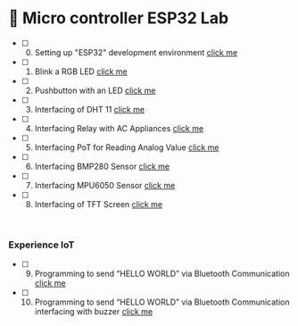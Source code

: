 # 🧪 Micro controller ESP32 Lab

- [ ] 0. Setting up "ESP32" development environment [click me](<00 nodemcu.md>)
- [ ] 1. Blink a RGB LED [click me](<01 project.md>)
- [ ] 2. Pushbutton with an LED [click me](<02 project.md>)
- [ ] 3. Interfacing of DHT 11 [click me](<03 project.md>)
- [ ] 4. Interfacing Relay with AC Appliances [click me](<04 project.md>)
- [ ] 5. Interfacing PoT for Reading Analog Value [click me](<05 project.md>)
- [ ] 6. Interfacing BMP280 Sensor [click me](<06 project.md>)
- [ ] 7. Interfacing MPU6050 Sensor [click me](<07 project.md>)
- [ ] 8. Interfacing of TFT Screen [click me](<08 project.md>)

<br>

### Experience IoT

- [ ] 9. Programming to send “HELLO WORLD” via Bluetooth Communication [click me](<09 project.md>)
- [ ] 10. Programming to send “HELLO WORLD” via Bluetooth Communication interfacing with buzzer [click me](<10 project.md>)
